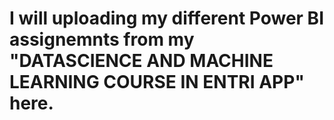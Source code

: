 # I will uploading my different Power BI assignemnts from my "DATASCIENCE AND MACHINE LEARNING COURSE IN ENTRI APP" here.
